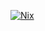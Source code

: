 [![Nix](https://github.com/pnotequalnp/cube/actions/workflows/nix.yml/badge.svg)](https://github.com/pnotequalnp/cube/actions/workflows/nix.yml)
